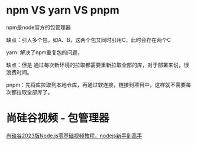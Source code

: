 # npm VS yarn VS pnpm

npm是node官方的包管理器

缺点：引入多个包，如A、B，这两个包又同时引用C，此时会存在两个C



yarn: 解决了npm重复包的问题，

缺点：但是 通过每次新环境的拉取都需要重新拉取全部的库，对于部署来说，很浪费时间。



pnpm：先将库拉取到本地仓库，再通过软连接，链接到项目中，这样就不需要每次都拉取全部库了。





# 尚硅谷视频 - 包管理器

[尚硅谷2023版Node.js零基础视频教程，nodejs新手到高手](https://www.bilibili.com/video/BV1gM411W7ex?p=16&vd_source=dc55c355e9f5b6174832aacfb5d8b6aa)
